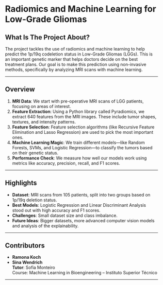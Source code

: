 
# Radiomics and Machine Learning for Low-Grade Gliomas

## What Is The Project About?

The project tackles the use of radiomics and machine learning to help predict the 1p/19q codeletion status in Low-Grade Gliomas (LGGs). This is an important genetic marker that helps doctors decide on the best treatment plans. Our goal is to make this prediction using non-invasive methods, specifically by analyzing MRI scans with machine learning.

---

## Overview

1. **MRI Data**: We start with pre-operative MRI scans of LGG patients, focusing on areas of interest.
2. **Feature Extraction**: Using a Python library called Pyradiomics, we extract 640 features from the MRI images. These include tumor shapes, textures, and intensity patterns.
3. **Feature Selection**: Feature selection algorithms (like Recursive Feature Elimination and Lasso Regression) are used to pick the most important ones.
4. **Machine Learning Magic**: We train different models—like Random Forests, SVMs, and Logistic Regression—to classify the tumors based on their genetic status.
5. **Performance Check**: We measure how well our models work using metrics like accuracy, precision, recall, and F1 scores. 
---

## Highlights

- **Dataset**: MRI scans from 105 patients, split into two groups based on 1p/19q deletion status.
- **Best Models**: Logistic Regression and Linear Discriminant Analysis stood out with high accuracy and F1 scores.
- **Challenges**: Small dataset size and class imbalance.
- **Future Ideas**: Bigger datasets, more advanced computer vision models and analysis of the explainability.


---

## Contributors

- **Ramona Koch**  
- **Sina Wendrich**  
**Tutor**: Sofia Monteiro  
Course: Machine Learning in Bioengineering – Instituto Superior Técnico

---

